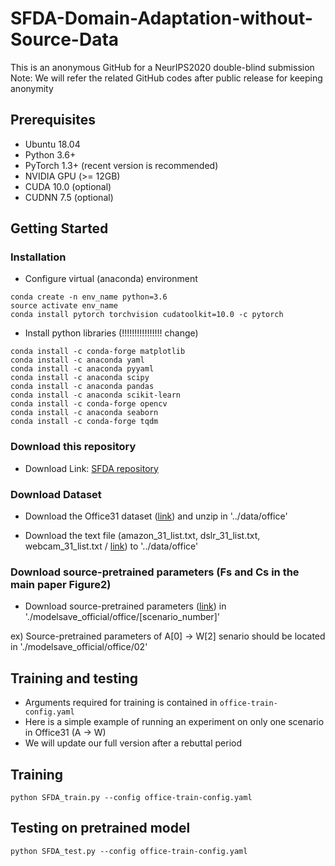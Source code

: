 # SFDA-Domain-Adaptation-without-Source-Data
This is an anonymous GitHub for a NeurIPS2020 double-blind submission     
Note: We will refer the related GitHub codes after public release for keeping anonymity

## Prerequisites
* Ubuntu 18.04    
* Python 3.6+    
* PyTorch 1.3+ (recent version is recommended)     
* NVIDIA GPU (>= 12GB)      
* CUDA 10.0 (optional)         
* CUDNN 7.5 (optional)         

## Getting Started

### Installation
* Configure virtual (anaconda) environment
```
conda create -n env_name python=3.6
source activate env_name
conda install pytorch torchvision cudatoolkit=10.0 -c pytorch
```
* Install python libraries (!!!!!!!!!!!!!!!! change)
```
conda install -c conda-forge matplotlib
conda install -c anaconda yaml
conda install -c anaconda pyyaml 
conda install -c anaconda scipy
conda install -c anaconda pandas 
conda install -c anaconda scikit-learn 
conda install -c conda-forge opencv
conda install -c anaconda seaborn
conda install -c conda-forge tqdm
```

### Download this repository
* Download 
Link: [SFDA repository][a]

[a]: https://git@github.com:youngryan1993/SFDA-Domain-Adaptation-without-Source-Data.git


### Download Dataset
* Download the Office31 dataset ([link][b]) and unzip in '../data/office'     

[b]: https://drive.google.com/file/d/0B4IapRTv9pJ1WGZVd1VDMmhwdlE/view

* Download the text file (amazon_31_list.txt, dslr_31_list.txt, webcam_31_list.txt / [link][c]) to '../data/office'  

[c]: https://drive.google.com/drive/folders/11wFsBoG--cm7uD0L-7L5X5hprWDCMBpH?usp=sharing


### Download source-pretrained parameters (Fs and Cs in the main paper Figure2)
* Download source-pretrained parameters ([link][d]) in './modelsave_official/office/[scenario_number]'    

[d]: https://drive.google.com/drive/folders/1mkzEl8SHQ0mVFnYV0CvZIdeLstCm2shy?usp=sharing

   ex) Source-pretrained parameters of A[0] -> W[2] senario should be located in './modelsave_official/office/02'    


## Training and testing

* Arguments required for training is contained in ```office-train-config.yaml  ``` 
* Here is a simple example of running an experiment on only one scenario in Office31 (A -> W)     
* We will update our full version after a rebuttal period


## Training
```
python SFDA_train.py --config office-train-config.yaml
```

## Testing on pretrained model
```
python SFDA_test.py --config office-train-config.yaml
```
